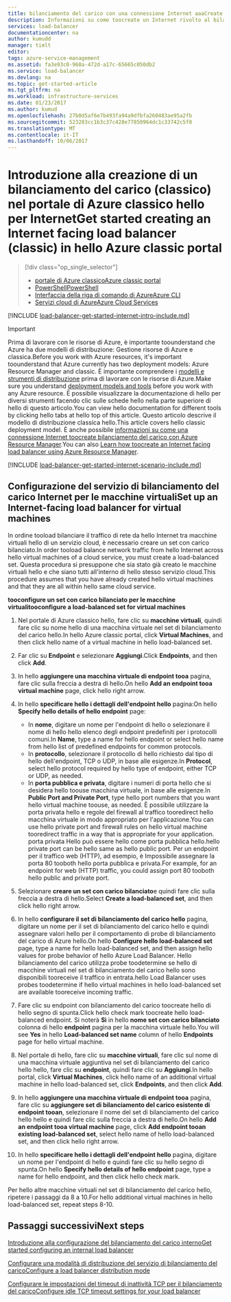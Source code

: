 ```yaml
---
title: bilanciamento del carico con una connessione Internet aaaCreate - portale di Azure classico | Documenti Microsoft
description: Informazioni su come toocreate un Internet rivolto al bilanciamento del carico in modello di distribuzione classica utilizzando hello portale di Azure classico
services: load-balancer
documentationcenter: na
author: kumudd
manager: timlt
editor: 
tags: azure-service-management
ms.assetid: fa3e93c0-968a-472d-a17c-65665c050db2
ms.service: load-balancer
ms.devlang: na
ms.topic: get-started-article
ms.tgt_pltfrm: na
ms.workload: infrastructure-services
ms.date: 01/23/2017
ms.author: kumud
ms.openlocfilehash: 27b0d5af6e7b493fa94a9dfbfa260483ae95a2fb
ms.sourcegitcommit: 523283cc1b3c37c428e77850964dc1c33742c5f0
ms.translationtype: MT
ms.contentlocale: it-IT
ms.lasthandoff: 10/06/2017
---
```

# <a name="get-started-creating-an-internet-facing-load-balancer-classic-in-hello-azure-classic-portal"></a><span data-ttu-id="1b21e-103">Introduzione alla creazione di un bilanciamento del carico (classico) nel portale di Azure classico hello per Internet</span><span class="sxs-lookup"><span data-stu-id="1b21e-103">Get started creating an Internet facing load balancer (classic) in hello Azure classic portal</span></span>

> [!div class="op_single_selector"]
> * [<span data-ttu-id="1b21e-104">portale di Azure classico</span><span class="sxs-lookup"><span data-stu-id="1b21e-104">Azure classic portal</span></span>](../load-balancer/load-balancer-get-started-internet-classic-portal.md)
> * [<span data-ttu-id="1b21e-105">PowerShell</span><span class="sxs-lookup"><span data-stu-id="1b21e-105">PowerShell</span></span>](../load-balancer/load-balancer-get-started-internet-classic-ps.md)
> * [<span data-ttu-id="1b21e-106">Interfaccia della riga di comando di Azure</span><span class="sxs-lookup"><span data-stu-id="1b21e-106">Azure CLI</span></span>](../load-balancer/load-balancer-get-started-internet-classic-cli.md)
> * [<span data-ttu-id="1b21e-107">Servizi cloud di Azure</span><span class="sxs-lookup"><span data-stu-id="1b21e-107">Azure Cloud Services</span></span>](../load-balancer/load-balancer-get-started-internet-classic-cloud.md)

[!INCLUDE [load-balancer-get-started-internet-intro-include.md](../../includes/load-balancer-get-started-internet-intro-include.md)]

> [!IMPORTANT]
> <span data-ttu-id="1b21e-108">Prima di lavorare con le risorse di Azure, è importante toounderstand che Azure ha due modelli di distribuzione: Gestione risorse di Azure e classica.</span><span class="sxs-lookup"><span data-stu-id="1b21e-108">Before you work with Azure resources, it's important toounderstand that Azure currently has two deployment models: Azure Resource Manager and classic.</span></span> <span data-ttu-id="1b21e-109">È importante comprendere i [modelli e strumenti di distribuzione](../azure-classic-rm.md) prima di lavorare con le risorse di Azure.</span><span class="sxs-lookup"><span data-stu-id="1b21e-109">Make sure you understand [deployment models and tools](../azure-classic-rm.md) before you work with any Azure resource.</span></span> <span data-ttu-id="1b21e-110">È possibile visualizzare la documentazione di hello per diversi strumenti facendo clic sulle schede hello nella parte superiore di hello di questo articolo.</span><span class="sxs-lookup"><span data-stu-id="1b21e-110">You can view hello documentation for different tools by clicking hello tabs at hello top of this article.</span></span> <span data-ttu-id="1b21e-111">Questo articolo descrive il modello di distribuzione classica hello.</span><span class="sxs-lookup"><span data-stu-id="1b21e-111">This article covers hello classic deployment model.</span></span> <span data-ttu-id="1b21e-112">È anche possibile [informazioni su come una connessione Internet toocreate bilanciamento del carico con Azure Resource Manager](load-balancer-get-started-internet-arm-ps.md).</span><span class="sxs-lookup"><span data-stu-id="1b21e-112">You can also [Learn how toocreate an Internet facing load balancer using Azure Resource Manager](load-balancer-get-started-internet-arm-ps.md).</span></span>

[!INCLUDE [load-balancer-get-started-internet-scenario-include.md](../../includes/load-balancer-get-started-internet-scenario-include.md)]

## <a name="set-up-an-internet-facing-load-balancer-for-virtual-machines"></a><span data-ttu-id="1b21e-113">Configurazione del servizio di bilanciamento del carico Internet per le macchine virtuali</span><span class="sxs-lookup"><span data-stu-id="1b21e-113">Set up an Internet-facing load balancer for virtual machines</span></span>

<span data-ttu-id="1b21e-114">In ordine tooload bilanciare il traffico di rete da hello Internet tra macchine virtuali hello di un servizio cloud, è necessario creare un set con carico bilanciato.</span><span class="sxs-lookup"><span data-stu-id="1b21e-114">In order tooload balance network traffic from hello Internet across hello virtual machines of a cloud service, you must create a load-balanced set.</span></span> <span data-ttu-id="1b21e-115">Questa procedura si presuppone che sia stato già creato le macchine virtuali hello e che siano tutti all'interno di hello stesso servizio cloud.</span><span class="sxs-lookup"><span data-stu-id="1b21e-115">This procedure assumes that you have already created hello virtual machines and that they are all within hello same cloud service.</span></span>

<span data-ttu-id="1b21e-116">**tooconfigure un set con carico bilanciato per le macchine virtuali**</span><span class="sxs-lookup"><span data-stu-id="1b21e-116">**tooconfigure a load-balanced set for virtual machines**</span></span>

1. <span data-ttu-id="1b21e-117">Nel portale di Azure classico hello, fare clic su **macchine virtuali**, quindi fare clic su nome hello di una macchina virtuale nel set di bilanciamento del carico hello.</span><span class="sxs-lookup"><span data-stu-id="1b21e-117">In hello Azure classic portal, click **Virtual Machines**, and then click hello name of a virtual machine in hello load-balanced set.</span></span>
2. <span data-ttu-id="1b21e-118">Far clic su **Endpoint** e selezionare **Aggiungi**.</span><span class="sxs-lookup"><span data-stu-id="1b21e-118">Click **Endpoints**, and then click **Add**.</span></span>
3. <span data-ttu-id="1b21e-119">In hello **aggiungere una macchina virtuale di endpoint tooa** pagina, fare clic sulla freccia a destra di hello.</span><span class="sxs-lookup"><span data-stu-id="1b21e-119">On hello **Add an endpoint tooa virtual machine** page, click hello right arrow.</span></span>
4. <span data-ttu-id="1b21e-120">In hello **specificare hello i dettagli dell'endpoint hello** pagina:</span><span class="sxs-lookup"><span data-stu-id="1b21e-120">On hello **Specify hello details of hello endpoint** page:</span></span>

   * <span data-ttu-id="1b21e-121">In **nome**, digitare un nome per l'endpoint di hello o selezionare il nome di hello hello elenco degli endpoint predefiniti per i protocolli comuni.</span><span class="sxs-lookup"><span data-stu-id="1b21e-121">In **Name**, type a name for hello endpoint or select hello name from hello list of predefined endpoints for common protocols.</span></span>
   * <span data-ttu-id="1b21e-122">In **protocollo**, selezionare il protocollo di hello richiesto dal tipo di hello dell'endpoint, TCP o UDP, in base alle esigenze.</span><span class="sxs-lookup"><span data-stu-id="1b21e-122">In **Protocol**, select hello protocol required by hello type of endpoint, either TCP or UDP, as needed.</span></span>
   * <span data-ttu-id="1b21e-123">In **porta pubblica e privata**, digitare i numeri di porta hello che si desidera hello toouse macchina virtuale, in base alle esigenze.</span><span class="sxs-lookup"><span data-stu-id="1b21e-123">In **Public Port and Private Port**, type hello port numbers that you want hello virtual machine toouse, as needed.</span></span> <span data-ttu-id="1b21e-124">È possibile utilizzare la porta privata hello e regole del firewall al traffico tooredirect hello macchina virtuale in modo appropriato per l'applicazione.</span><span class="sxs-lookup"><span data-stu-id="1b21e-124">You can use hello private port and firewall rules on hello virtual machine tooredirect traffic in a way that is appropriate for your application.</span></span> <span data-ttu-id="1b21e-125">porta privata Hello può essere hello come porta pubblica hello.</span><span class="sxs-lookup"><span data-stu-id="1b21e-125">hello private port can be hello same as hello public port.</span></span> <span data-ttu-id="1b21e-126">Per un endpoint per il traffico web (HTTP), ad esempio, è Impossibile assegnare la porta 80 tooboth hello porta pubblica e privata.</span><span class="sxs-lookup"><span data-stu-id="1b21e-126">For example, for an endpoint for web (HTTP) traffic, you could assign port 80 tooboth hello public and private port.</span></span>

5. <span data-ttu-id="1b21e-127">Selezionare **creare un set con carico bilanciato**e quindi fare clic sulla freccia a destra di hello.</span><span class="sxs-lookup"><span data-stu-id="1b21e-127">Select **Create a load-balanced set**, and then click hello right arrow.</span></span>
6. <span data-ttu-id="1b21e-128">In hello **configurare il set di bilanciamento del carico hello** pagina, digitare un nome per il set di bilanciamento del carico hello e quindi assegnare valori hello per il comportamento di probe di bilanciamento del carico di Azure hello.</span><span class="sxs-lookup"><span data-stu-id="1b21e-128">On hello **Configure hello load-balanced set** page, type a name for hello load-balanced set, and then assign hello values for probe behavior of hello Azure Load Balancer.</span></span> <span data-ttu-id="1b21e-129">Hello bilanciamento del carico utilizza probe toodetermine se hello di macchine virtuali nel set di bilanciamento del carico hello sono disponibili tooreceive il traffico in entrata.</span><span class="sxs-lookup"><span data-stu-id="1b21e-129">hello Load Balancer uses probes toodetermine if hello virtual machines in hello load-balanced set are available tooreceive incoming traffic.</span></span>
7. <span data-ttu-id="1b21e-130">Fare clic su endpoint con bilanciamento del carico toocreate hello di hello segno di spunta.</span><span class="sxs-lookup"><span data-stu-id="1b21e-130">Click hello check mark toocreate hello load-balanced endpoint.</span></span> <span data-ttu-id="1b21e-131">Si noterà **Sì** in hello **nome set con carico bilanciato** colonna di hello **endpoint** pagina per la macchina virtuale hello.</span><span class="sxs-lookup"><span data-stu-id="1b21e-131">You will see **Yes** in hello **Load-balanced set name** column of hello **Endpoints** page for hello virtual machine.</span></span>
8. <span data-ttu-id="1b21e-132">Nel portale di hello, fare clic su **macchine virtuali**, fare clic sul nome di una macchina virtuale aggiuntiva nel set di bilanciamento del carico hello hello, fare clic su **endpoint**, quindi fare clic su **Aggiungi**.</span><span class="sxs-lookup"><span data-stu-id="1b21e-132">In hello portal, click **Virtual Machines**, click hello name of an additional virtual machine in hello load-balanced set, click **Endpoints**, and then click **Add**.</span></span>
9. <span data-ttu-id="1b21e-133">In hello **aggiungere una macchina virtuale di endpoint tooa** pagina, fare clic su **aggiungere set di bilanciamento del carico esistente di endpoint tooan**, selezionare il nome del set di bilanciamento del carico hello hello e quindi fare clic sulla freccia a destra di hello.</span><span class="sxs-lookup"><span data-stu-id="1b21e-133">On hello **Add an endpoint tooa virtual machine** page, click **Add endpoint tooan existing load-balanced set**, select hello name of hello load-balanced set, and then click hello right arrow.</span></span>
10. <span data-ttu-id="1b21e-134">In hello **specificare hello i dettagli dell'endpoint hello** pagina, digitare un nome per l'endpoint di hello e quindi fare clic su hello segno di spunta.</span><span class="sxs-lookup"><span data-stu-id="1b21e-134">On hello **Specify hello details of hello endpoint** page, type a name for hello endpoint, and then click hello check mark.</span></span>

<span data-ttu-id="1b21e-135">Per hello altre macchine virtuali nel set di bilanciamento del carico hello, ripetere i passaggi da 8 a 10.</span><span class="sxs-lookup"><span data-stu-id="1b21e-135">For hello additional virtual machines in hello load-balanced set, repeat steps 8-10.</span></span>

## <a name="next-steps"></a><span data-ttu-id="1b21e-136">Passaggi successivi</span><span class="sxs-lookup"><span data-stu-id="1b21e-136">Next steps</span></span>

[<span data-ttu-id="1b21e-137">Introduzione alla configurazione del bilanciamento del carico interno</span><span class="sxs-lookup"><span data-stu-id="1b21e-137">Get started configuring an internal load balancer</span></span>](load-balancer-get-started-ilb-arm-ps.md)

[<span data-ttu-id="1b21e-138">Configurare una modalità di distribuzione del servizio di bilanciamento del carico</span><span class="sxs-lookup"><span data-stu-id="1b21e-138">Configure a load balancer distribution mode</span></span>](load-balancer-distribution-mode.md)

[<span data-ttu-id="1b21e-139">Configurare le impostazioni del timeout di inattività TCP per il bilanciamento del carico</span><span class="sxs-lookup"><span data-stu-id="1b21e-139">Configure idle TCP timeout settings for your load balancer</span></span>](load-balancer-tcp-idle-timeout.md)
